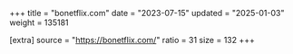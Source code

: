 +++
title = "bonetflix.com"
date = "2023-07-15"
updated = "2025-01-03"
weight = 135181

[extra]
source = "https://bonetflix.com/"
ratio = 31
size = 132
+++

